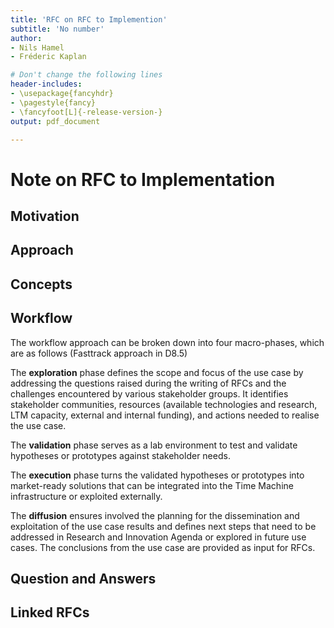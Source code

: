 ```yaml
---
title: 'RFC on RFC to Implemention'
subtitle: 'No number'
author:
- Nils Hamel
- Fréderic Kaplan

# Don't change the following lines
header-includes:
- \usepackage{fancyhdr}
- \pagestyle{fancy}
- \fancyfoot[L]{-release-version-}
output: pdf_document

---
```


# Note on RFC to Implementation

## Motivation



## Approach



## Concepts





## Workflow

The workflow approach can be broken down into four macro-phases, which are as follows (Fasttrack approach in D8.5)

The **exploration** phase defines the scope and focus of the use case by addressing the questions raised during the writing of RFCs and the challenges encountered by various stakeholder groups. It identifies stakeholder communities, resources (available technologies and research, LTM capacity, external and internal funding), and actions needed to realise the use case.

The **validation**  phase serves as a lab environment to test and validate hypotheses or     prototypes against stakeholder needs.

The **execution** phase  turns the validated hypotheses or prototypes into market-ready solutions     that can be integrated into the Time Machine infrastructure or exploited     externally.

The **diffusion** ensures involved the planning for the dissemination and exploitation of the use case results and defines next steps that need to be addressed in Research and Innovation Agenda or explored in future use cases. The conclusions from the use case are provided as input for RFCs.
 

## Question and Answers 



## Linked RFCs

